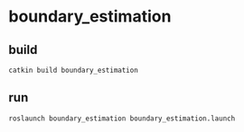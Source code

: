 # boundary_estimation

## build

```
catkin build boundary_estimation
```

## run

```
roslaunch boundary_estimation boundary_estimation.launch
```
